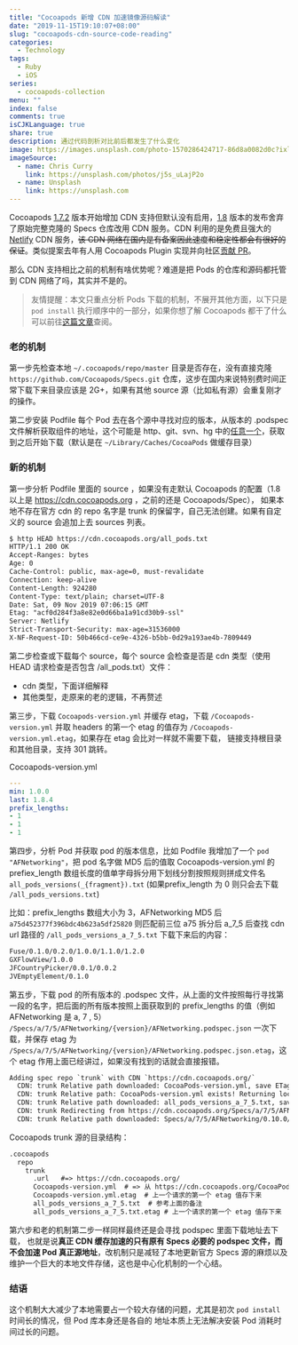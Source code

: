 ```yaml
---
title: "Cocoapods 新增 CDN 加速镜像源码解读"
date: "2019-11-15T19:10:07+08:00"
slug: "cocoapods-cdn-source-code-reading"
categories:
  - Technology
tags:
  - Ruby
  - iOS
series:
  - cocoapods-collection
menu: ""
index: false
comments: true
isCJKLanguage: true
share: true
description: 通过代码剖析对比前后都发生了什么变化
image: https://images.unsplash.com/photo-1570286424717-86d8a0082d0c?ixlib=rb-4.0.3&ixid=MnwxMjA3fDB8MHxwaG90by1wYWdlfHx8fGVufDB8fHx8&auto=format&fit=crop&w=1636&q=80
imageSource:
  - name: Chris Curry
    link: https://unsplash.com/photos/j5s_uLajP2o
  - name: Unsplash
    link: https://unsplash.com
---
```


Cocoapods [1.7.2](https://blog.cocoapods.org/CocoaPods-1.7.2/) 版本开始增加 CDN 支持但默认没有启用，[1.8](http://blog.cocoapods.org/CocoaPods-1.8.0-beta/) 版本的发布舍弃了原始完整克隆的 Specs 仓库改用 CDN 服务。CDN 利用的是免费且强大的 [Netlify](https://github.com/CocoaPods/Core/pull/541) CDN 服务，~~该 CDN 网络在国内是有备案因此速度和稳定性都会有很好的保证~~。类似提案去年有人用 Cocoapods Plugin 实现并向社区[贡献 PR](https://github.com/CocoaPods/CocoaPods/issues/8268)。

那么 CDN 支持相比之前的机制有啥优势呢？难道是把 Pods 的仓库和源码都托管到 CDN 网络了吗，其实并不是的。

> 友情提醒：本文只重点分析 Pods 下载的机制，不展开其他方面，以下只是 `pod install` 执行顺序中的一部分，如果你想了解 Cocoapods 都干了什么可以前往[这篇文章](https://www.jianshu.com/p/84936d9344ff)查阅。

### 老的机制

第一步先检查本地 `~/.cocoapods/repo/master` 目录是否存在，没有直接克隆 `https://github.com/Cocoapods/Specs.git` 仓库，这步在国内来说特别费时间正常下载下来目录应该是 2G+，如果有其他 source 源（比如私有源）会重复刚才的操作。

第二步安装 Podfile 每个 Pod 去在各个源中寻找对应的版本，从版本的 .podspec 文件解析获取组件的地址，这个可能是 http、git、svn、hg 中的[任意一个](https://guides.cocoapods.org/syntax/podspec.html#source)，获取到之后开始下载（默认是在 `~/Library/Caches/CocoaPods` 做缓存目录）

### 新的机制

第一步分析 Podfile 里面的 source ，如果没有走默认 Cocoapods 的配置（1.8 以上是 https://cdn.cocoapods.org ，之前的还是 Cocoapods/Spec），
如果本地不存在官方 cdn 的 repo 名字是 trunk 的保留字，自己无法创建。如果有自定义的 source 会追加上去 sources 列表。

```txt
$ http HEAD https://cdn.cocoapods.org/all_pods.txt
HTTP/1.1 200 OK
Accept-Ranges: bytes
Age: 0
Cache-Control: public, max-age=0, must-revalidate
Connection: keep-alive
Content-Length: 924280
Content-Type: text/plain; charset=UTF-8
Date: Sat, 09 Nov 2019 07:06:15 GMT
Etag: "acf0d284f3a8e82e0d66ba1a91cd30b9-ssl"
Server: Netlify
Strict-Transport-Security: max-age=31536000
X-NF-Request-ID: 50b466cd-ce9e-4326-b5bb-0d29a193ae4b-7809449
```

第二步检查或下载每个 source，每个 source 会检查是否是 cdn 类型（使用 HEAD 请求检查是否包含 /all_pods.txt）文件：

- cdn 类型，下面详细解释
- 其他类型，走原来的老的逻辑，不再赘述

第三步，下载 `Cocoapods-version.yml` 并缓存 etag，下载 `/Cocoapods-version.yml` 并取 headers 的第一个 etag 的值存为 `/Cocoapods-version.yml.etag`，如果存在 etag 会比对一样就不需要下载， 链接支持根目录和其他目录，支持 301 跳转。

Cocoapods-version.yml

```yaml
---
min: 1.0.0
last: 1.8.4
prefix_lengths:
- 1
- 1
- 1
```

第四步，分析 Pod 并获取 pod 的版本信息，比如 Podfile 我增加了一个 `pod "AFNetworking"`，把 pod 名字做 MD5 后的值取 Cocoapods-version.yml 的 prefiex\_length 数组长度的值单字母拆分用下划线分割按照规则拼成文件名 `all_pods_versions(_{fragment}).txt` (如果prefix\_length 为 0 则只会去下载 `/all_pods_versions.txt`)

比如：prefix\_lengths 数组大小为 3，AFNetworking MD5 后 `a75d452377f396bdc4b623a5df25820` 则匹配前三位 a75 拆分后 a\_7\_5
后查找 cdn url 路径的 `/all_pods_versions_a_7_5.txt` 下载下来后的内容：

```txt
Fuse/0.1.0/0.2.0/1.0.0/1.1.0/1.2.0
GXFlowView/1.0.0
JFCountryPicker/0.0.1/0.0.2
JVEmptyElement/0.1.0
```

第五步，下载 pod 的所有版本的 .podspec 文件，从上面的文件按照每行寻找第一段的名字，把后面的所有版本按照上面获取到的 prefix\_lengths 的值（例如 AFNetworking 是 a, 7 , 5） `/Specs/a/7/5/AFNetworking/{version}/AFNetworking.podspec.json` 一次下载，并保存 etag 为 `/Specs/a/7/5/AFNetworking/{version}/AFNetworking.podspec.json.etag`，这个 etag 作用上面已经讲过，如果没有找到的话就会直接报错。

```txt
Adding spec repo `trunk` with CDN `https://cdn.cocoapods.org/`
  CDN: trunk Relative path downloaded: CocoaPods-version.yml, save ETag: "031c25b97a0aca21900087e355dcf663-ssl"
  CDN: trunk Relative path: CocoaPods-version.yml exists! Returning local because checking is only perfomed in repo update
  CDN: trunk Relative path downloaded: all_pods_versions_a_7_5.txt, save ETag: "5b32718ecbe82b0ae71ab3c77120213f-ssl"
  CDN: trunk Redirecting from https://cdn.cocoapods.org/Specs/a/7/5/AFNetworking/0.10.0/AFNetworking.podspec.json to https://raw.githubusercontent.com/CocoaPods/Specs/master/Specs/a/7/5/AFNetworking/0.10.0/AFNetworking.podspec.json
  CDN: trunk Relative path downloaded: Specs/a/7/5/AFNetworking/0.10.0/AFNetworking.podspec.json, save ETag: W/"a5f00eb1fdfdcab00b89e96bb81d48c110f09220063fdcf0b269290bffc18cf5"
```

Cocoapods trunk 源的目录结构：

```txt
.cocoapods
  repo
    trunk
      .url   #=> https://cdn.cocoapods.org/
      Cocoapods-version.yml  # => 从 https://cdn.cocoapods.org/CocoaPods-version.yml 下载的文件
      Cocoapods-version.yml.etag  # 上一个请求的第一个 etag 值存下来
      all_pods_versions_a_7_5.txt  # 参考上面的备注
      all_pods_versions_a_7_5.txt.etag # 上一个请求的第一个 etag 值存下来
```

第六步和老的机制第二步一样同样最终还是会寻找 podspec 里面下载地址去下载，
也就是说**真正 CDN 缓存加速的只有原有 Specs 必要的 podspec 文件，而不会加速 Pod 真正源地址**，改机制只是减轻了本地更新官方 Specs 源的麻烦以及维护一个巨大的本地文件存储，这也是中心化机制的一个心结。

### 结语

这个机制大大减少了本地需要占一个较大存储的问题，尤其是初次 `pod install` 时间长的情况，但 Pod 库本身还是各自的
地址本质上无法解决安装 Pod 消耗时间过长的问题。
